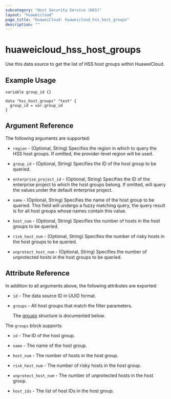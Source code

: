 ```yaml
---
subcategory: "Host Security Service (HSS)"
layout: "huaweicloud"
page_title: "HuaweiCloud: huaweicloud_hss_host_groups"
description: ""
---
```


# huaweicloud_hss_host_groups

Use this data source to get the list of HSS host groups within HuaweiCloud.

## Example Usage

```hcl
variable group_id {}

data "hss_host_groups" "test" {
  group_id = var.group_id
}
```

## Argument Reference

The following arguments are supported:

* `region` - (Optional, String) Specifies the region in which to query the HSS host groups.
  If omitted, the provider-level region will be used.

* `group_id` - (Optional, String) Specifies the ID of the host group to be queried.

* `enterprise_project_id` - (Optional, String) Specifies the ID of the enterprise project to which the host groups
  belong. If omitted, will query the values under the default enterprise project.

* `name` - (Optional, String) Specifies the name of the host group to be queried. This field will undergo a fuzzy
  matching query, the query result is for all host groups whose names contain this value.

* `host_num` - (Optional, String) Specifies the number of hosts in the host groups to be queried.

* `risk_host_num` - (Optional, String) Specifies the number of risky hosts in the host groups to be queried.

* `unprotect_host_num` - (Optional, String) Specifies the number of unprotected hosts in the host groups to be queried.

## Attribute Reference

In addition to all arguments above, the following attributes are exported:

* `id` - The data source ID in UUID format.

* `groups` - All host groups that match the filter parameters.

  The [groups](#hss_groups) structure is documented below.

<a name="hss_groups"></a>
The `groups` block supports:

* `id` - The ID of the host group.

* `name` - The name of the host group.

* `host_num` - The number of hosts in the host group.

* `risk_host_num` - The number of risky hosts in the host group.

* `unprotect_host_num` - The number of unprotected hosts in the host group.

* `host_ids` - The list of host IDs in the host group.
